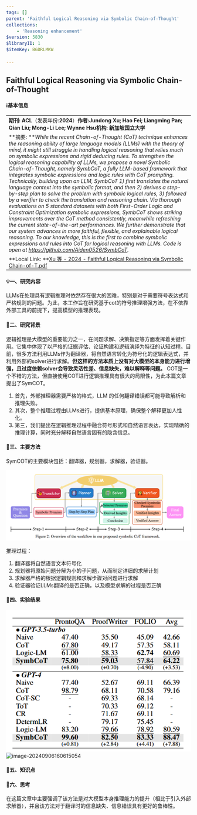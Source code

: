 ```yaml
---
tags: []
parent: 'Faithful Logical Reasoning via Symbolic Chain-of-Thought'
collections:
    - 'Reasoning enhancement'
$version: 5830
$libraryID: 1
$itemKey: B6DRLMKW

---
```

## Faithful Logical Reasoning via Symbolic Chain-of-Thought

#### ℹ️基本信息

|                                                                                                                                                                                                                                                                                                                                                                                                                                                                                                                                                                                                                                                                                                                                                                                                                                                                                                                                                                                                                                                                                                                                                                                                                                                                                                                                                                        |
| ---------------------------------------------------------------------------------------------------------------------------------------------------------------------------------------------------------------------------------------------------------------------------------------------------------------------------------------------------------------------------------------------------------------------------------------------------------------------------------------------------------------------------------------------------------------------------------------------------------------------------------------------------------------------------------------------------------------------------------------------------------------------------------------------------------------------------------------------------------------------------------------------------------------------------------------------------------------------------------------------------------------------------------------------------------------------------------------------------------------------------------------------------------------------------------------------------------------------------------------------------------------------------------------------------------------------------------------------------------------------- |
| **期刊: ACL**（发表年份:**2024**）**作者:Jundong Xu; Hao Fei; Liangming Pan; Qian Liu; Mong-Li Lee; Wynne Hsu机构: 新加坡国立大学**                                                                                                                                                                                                                                                                                                                                                                                                                                                                                                                                                                                                                                                                                                                                                                                                                                                                                                                                                                                                                                                                                                                                                                                                                                                       |
| \*\*摘要: \*\**While the recent Chain-of-Thought (CoT) technique enhances the reasoning ability of large language models (LLMs) with the theory of mind, it might still struggle in handling logical reasoning that relies much on symbolic expressions and rigid deducing rules. To strengthen the logical reasoning capability of LLMs, we propose a novel Symbolic Chain-of-Thought, namely SymbCoT, a fully LLM-based framework that integrates symbolic expressions and logic rules with CoT prompting. Technically, building upon an LLM, SymbCoT 1) first translates the natural language context into the symbolic format, and then 2) derives a step-by-step plan to solve the problem with symbolic logical rules, 3) followed by a verifier to check the translation and reasoning chain. Via thorough evaluations on 5 standard datasets with both First-Order Logic and Constraint Optimization symbolic expressions, SymbCoT shows striking improvements over the CoT method consistently, meanwhile refreshing the current state-of-the-art performances. We further demonstrate that our system advances in more faithful, flexible, and explainable logical reasoning. To our knowledge, this is the first to combine symbolic expressions and rules into CoT for logical reasoning with LLMs. Code is open at <https://github.com/Aiden0526/SymbCoT>.* |
| \*\*Local Link: \*\*[Xu 等 - 2024 - Faithful Logical Reasoning via Symbolic Chain-of-T.pdf](zotero://open-pdf/0_T7KQWSJU)                                                                                                                                                                                                                                                                                                                                                                                                                                                                                                                                                                                                                                                                                                                                                                                                                                                                                                                                                                                                                                                                                                                                                                                                                                               |

#### 💡一、研究内容

LLMs在处理具有逻辑推理时依然存在很大的困难，特别是对于需要符号表达式和严格规则的问题。为此，本工作旨在研究基于cot的符号推理增强方法，在不依靠外部工具的前提下，提高模型的推理表现。

#### 📜二、研究背景

逻辑推理是大模型的重要能力之一，在问题求解、决策指定等方面发挥着关键作用。它集中体现了以严格的证据评估、论证构建和逻辑演绎为特征的认知过程。目前，很多方法利用LLMs作为翻译器，将自然语言转化为符号化的逻辑表达式，并利用外部的solver进行求解。**但这样的方法本质上没有对大模型的本身能力进行增强，且过度依赖solver会导致灵活性差、信息缺失，难以解释等问题。** COT是一个不错的方法，但直接使用COT进行逻辑推理具有很大的局限性，为此本篇文章提出了SymCOT。

1.  首先，外部推理器需要严格的格式，LLM 的任何翻译错误都可能导致解析和推理失败。
2.  其次，整个推理过程由LLMs进行，提供基本原理，确保整个解释更加人性化。
3.  第三，我们提出在逻辑推理过程中融合符号形式和自然语言表达，实现精确的推理计算，同时充分解释自然语言固有的隐含信息。

#### 🔬三、主要方法

SymCOT的主要模块包括：翻译器，规划器，求解器，验证器。

![\<img alt="image-20240905173228381" data-attachment-key="JV9ZW7MR" width="1064" height="408" src="attachments/JV9ZW7MR.png" ztype="zimage">](attachments/JV9ZW7MR.png)

推理过程：

1.  翻译器将自然语言文本符号化
2.  规划器将原始问题分解为小的子问题，从而制定详细的求解计划
3.  求解器严格的根据逻辑规则和求解步骤对问题进行求解
4.  验证器验证LLMs翻译的是否正确，以及模型求解的过程是否正确

#### 🚩四、实验结果

![\<img alt="image-20240906160541322" data-attachment-key="FW9EM5ZR" width="511" height="390" src="attachments/FW9EM5ZR.png" ztype="zimage">](attachments/FW9EM5ZR.png)![image-20240906160615054](C:%5CUsers%5Cdell%5CDesktop%5CKnowledge-Notes%5C%E6%96%87%E7%8C%AE%E7%AC%94%E8%AE%B0%5C%E8%AE%BA%E6%96%87%E9%98%85%E8%AF%BB%5Cattachments%5Cimage-20240906160615054.png)

#### 📌五、知识点

#### 🔬六、思考

在这篇文章中主要强调了该方法是对大模型本身推理能力的提升（相比于引入外部求解器），并且该方法对于翻译时的信息缺失、信息错误具有更好的鲁棒性。
